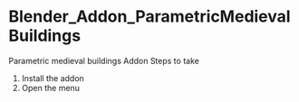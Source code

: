 # Blender_Addon_ParametricMedievalBuildings
Parametric medieval buildings Addon
Steps to take
1. Install the addon
2. Open the menu
